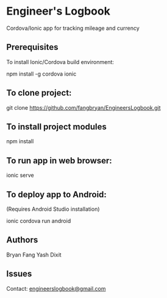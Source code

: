 # Engineer's Logbook
Cordova/Ionic app for tracking mileage and currency

## Prerequisites

To install Ionic/Cordova build environment:

npm install -g cordova ionic

## To clone project: 

git clone https://github.com/fangbryan/EngineersLogbook.git

## To install project modules

npm install

## To run app in web browser:

ionic serve

## To deploy app to Android:

(Requires Android Studio installation)

ionic cordova run android

## Authors

Bryan Fang
Yash Dixit

## Issues

Contact: engineerslogbook@gmail.com
